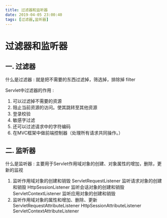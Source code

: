 ```yaml
---
title: 过滤器和监听器
date: 2019-04-05 23:00:40
tags: [过滤器,监听器]
---
```

# 过滤器和监听器

## 一. 过滤器

什么是过滤器
: 就是把不需要的东西过滤掉，筛选掉，排除掉
 filter

Servlet中过滤器的作用
: 

 1. 可以过滤掉不需要的资源
 2. 阻止当前资源的访问。使其跳转至其他资源
 3. 登录校验
 4. 敏感字过滤
 5. 还可以过滤请求中的字符编码
 6. 在MVC框架中做前端控制器（处理所有请求共同操作。）

## 二. 监听器

什么是监听器
: 主要用于Servlet作用域对象的创建、对象属性的增加，删除，更新的监视

 1. 监听作用域对象的创建和销毁
    ServletRequestListener 监听请求对象的创建和销毁
    HttpSessionListener 监听会话对象的创建和销毁
    ServletContextListener 监听应用对象的创建和销毁
 2. 监听作用域对象的属性和增加、删除、更新
    ServletRequestAttributeListener
    HttpSessionAttributeListener
    ServletContextAttributeListener
 



